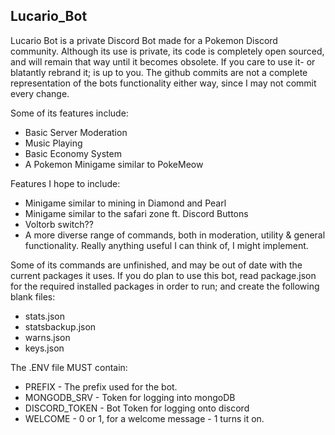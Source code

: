 ## Lucario_Bot
Lucario Bot is a private Discord Bot made for a Pokemon Discord community. 
Although its use is private, its code is completely open sourced, and will remain that way until it becomes obsolete. If you care to use it- or blatantly rebrand it; is up to you. The github commits are not a complete representation of the bots functionality either way, since I may not commit every change.

Some of its features include:
- Basic Server Moderation
- Music Playing
- Basic Economy System
- A Pokemon Minigame similar to PokeMeow

Features I hope to include:
- Minigame similar to mining in Diamond and Pearl
- Minigame similar to the safari zone ft. Discord Buttons
- Voltorb switch??
- A more diverse range of commands, both in moderation, utility & general functionality. Really anything useful I can think of, I might implement.

Some of its commands are unfinished, and may be out of date with the current packages it uses.
If you do plan to use this bot, read package.json for the required installed packages in order to run; and create the following blank files:
- stats.json
- statsbackup.json
- warns.json
- keys.json

The .ENV file MUST contain:
- PREFIX - The prefix used for the bot.
- MONGODB_SRV - Token for logging into mongoDB 
- DISCORD_TOKEN - Bot Token for logging onto discord
- WELCOME - 0 or 1, for a welcome message - 1 turns it on. 
